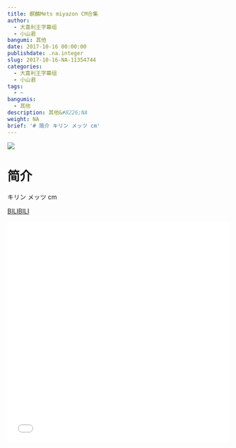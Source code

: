 ```yaml
---
title: 麒麟Mets miyazon CM合集
author:
  - 大喜利王字幕组
  - 小山君
bangumi: 其他
date: 2017-10-16 00:00:00
publishdate: .na.integer
slug: 2017-10-16-NA-11354744
categories:
  - 大喜利王字幕组
  - 小山君
tags:
  - ~
bangumis:
  - 其他
description: 其他&#8226;NA
weight: NA
brief: '# 简介 キリン メッツ cm'
---
```


![](https://i.imgur.com/ZZ1ykGJ.jpg)

# 简介  
キリン メッツ
cm

  [BILIBILI](https://www.bilibili.com/video/av11354744/)


<div class="vcontainer">  <iframe class='video' src="//www.bilibili.com/blackboard/player.html?aid=11354744" width="100%" height="500" frameborder="0" allowfullscreen="allowfullscreen"></iframe></div>

